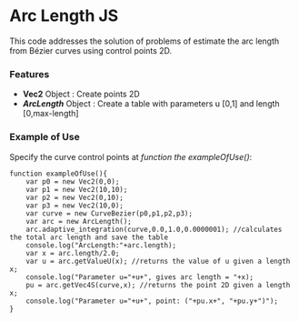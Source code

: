 # Arc Length JS
This code addresses the solution of problems of estimate the arc length from Bézier curves using control points 2D.

### Features
- **Vec2** Object : Create points 2D
- ***ArcLength*** Object : Create a table with parameters u [0,1] and length [0,max-length]

### Example of Use
Specify the curve control points at *function the exampleOfUse()*:
```
function exampleOfUse(){
    var p0 = new Vec2(0,0);
    var p1 = new Vec2(10,10);
    var p2 = new Vec2(0,10);
    var p3 = new Vec2(10,0);
    var curve = new CurveBezier(p0,p1,p2,p3);
    var arc = new ArcLength();
    arc.adaptive_integration(curve,0.0,1.0,0.0000001); //calculates the total arc length and save the table
    console.log("ArcLength:"+arc.length);
    var x = arc.length/2.0;
    var u = arc.getValueU(x); //returns the value of u given a length x;
    console.log("Parameter u="+u+", gives arc length = "+x);
    pu = arc.getVec4S(curve,x); //returns the point 2D given a length x;
    console.log("Parameter u="+u+", point: ("+pu.x+", "+pu.y+")");
}
```
